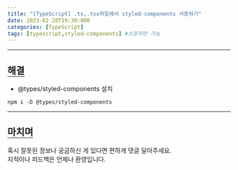 ```yaml
---
title: "[TypeScript] .ts,.tsx파일에서 styled-components 사용하기"
date: 2023-02-28T19:30:000
categories: [TypeScript]
tags: [typescript,styled-components] #소문자만 가능
---
```


--- 

## <b style="border-bottom:2px solid gray">해결</b>
- @types/styled-components 설치
```
npm i -D @types/styled-components
```

---

## <b style="border-bottom:2px solid gray"><b>마치며</b></b>

<P>혹시 잘못된 정보나 궁금하신 게 있다면 편하게 댓글 달아주세요.<br/>
지적이나 피드백은 언제나 환영입니다.</p>